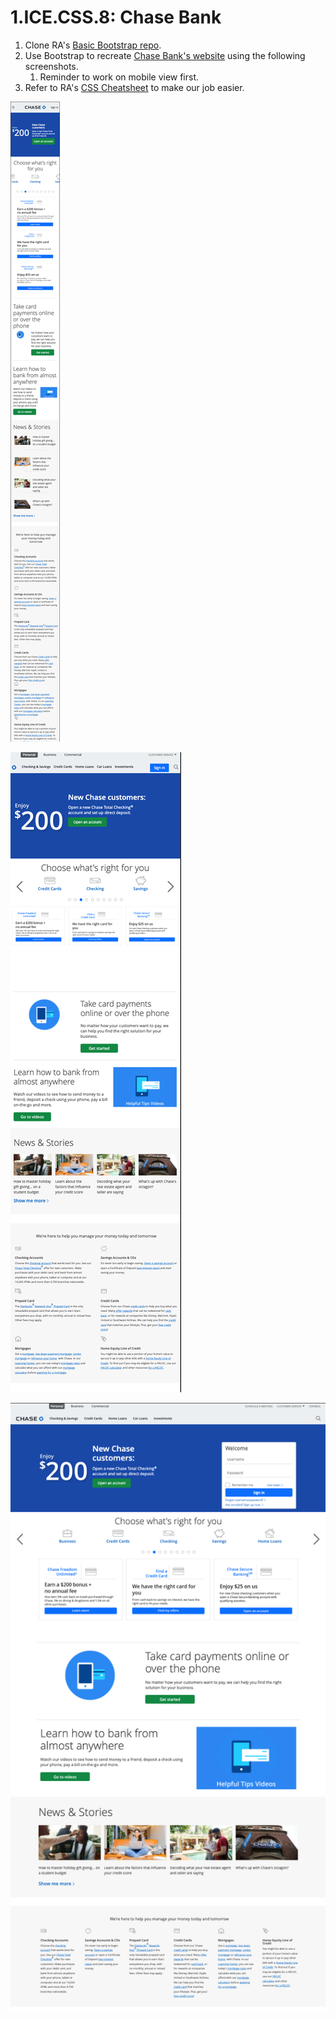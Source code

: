 # 1.ICE.CSS.8: Chase Bank

1. Clone RA's [Basic Bootstrap repo](https://github.com/rocketacademy/basic-bootstrap-bootcamp).
2. Use Bootstrap to recreate [Chase Bank's website](https://www.chase.com/) using the following screenshots.
   1. Reminder to work on mobile view first.
3. Refer to RA's [CSS Cheatsheet](../../css/1.1.2-basic-css.md#exercise-tips-cheatsheet) to make our job easier.

![Mobile View](../../.gitbook/assets/chase-mob.png)

![Tablet View](../../.gitbook/assets/chase-tab.png)

![Desktop View](../../.gitbook/assets/chase-desk.png)

